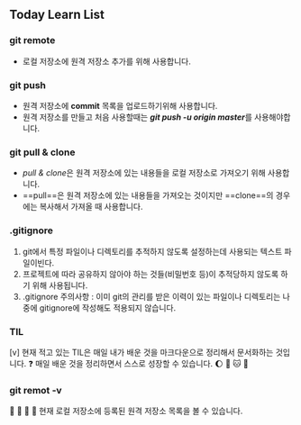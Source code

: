 ## Today Learn List

### git remote
- 로컬 저장소에 원격 저장소 추가를 위해 사용합니다.

### git push
- 원격 저장소에 **commit** 목록을 업로드하기위해 사용합니다.
- 원격 저장소를 만들고 처음 사용할때는 ***git push -u origin master***를 사용해야합니다.

### git pull & clone
- *pull & clone*은 원격 저장소에 있는 내용들을 로컬 저장소로 가져오기 위해 사용합니다.
- ==pull==은 원격 저장소에 있는 내용들을 가져오는 것이지만 ==clone==의 경우에는 복사해서 가져올 때 사용합니다.

### .gitignore
1. git에서 특정 파일이나 디렉토리를 추적하지 않도록 설정하는데 사용되는 텍스트 파일이빈다.
2. 프로젝트에 따라 공유하지 않아야 하는 것들(비밀번호 등)이 추적당하지 않도록 하기 위해 사용됩니다.
4. .gitignore 주의사항 : 이미 git의 관리를 받은 이력이 있는 파일이나 디렉토리는 나중에 gitignore에 작성해도 적용되지 않습니다.

### TIL
[v] 현재 적고 있는 TIL은 매일 내가 배운 것을 마크다운으로 정리해서 문서화하는 것입니다.
:question: 매일 배운 것을 정리하면서 스스로 성장할 수 있습니다.
:moon: :door: :cat: :dog: 

### git remot -v
:bear: :tomato: :rose: :nose:
현재 로컬 저장소에 등록된 원격 저장소 목록을 볼 수 있습니다.
